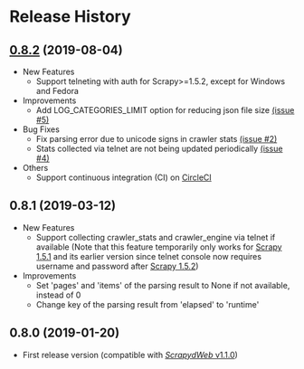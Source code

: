 Release History
===============
[0.8.2](https://github.com/my8100/logparser/issues?q=is%3Aclosed+milestone%3A0.8.2) (2019-08-04)
------------------
- New Features
  - Support telneting with auth for Scrapy>=1.5.2, except for Windows and Fedora
- Improvements
  - Add LOG_CATEGORIES_LIMIT option for reducing json file size [(issue #5)](https://github.com/my8100/logparser/issues/5)
- Bug Fixes
  - Fix parsing error due to unicode signs in crawler stats [(issue #2)](https://github.com/my8100/logparser/issues/2)
  - Stats collected via telnet are not being updated periodically [(issue #4)](https://github.com/my8100/logparser/issues/4)
- Others
  - Support continuous integration (CI) on [CircleCI](https://circleci.com/)


0.8.1 (2019-03-12)
------------------
- New Features
  - Support collecting crawler_stats and crawler_engine via telnet if available
  (Note that this feature temporarily only works for [Scrapy 1.5.1](https://doc.scrapy.org/en/latest/news.html#scrapy-1-5-1-2018-07-12) and its earlier version
  since telnet console now requires username and password after [Scrapy 1.5.2](https://doc.scrapy.org/en/latest/news.html#release-1-5-2))
- Improvements
  - Set 'pages' and 'items' of the parsing result to None if not available, instead of 0
  - Change key of the parsing result from 'elapsed' to 'runtime'


0.8.0 (2019-01-20)
------------------
- First release version (compatible with [*ScrapydWeb* v1.1.0](https://github.com/my8100/scrapydweb))
